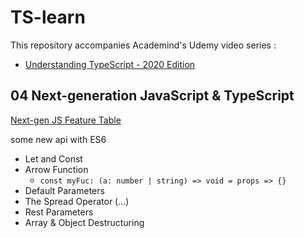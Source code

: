 # TS-learn

This repository accompanies Academind's Udemy video series :

- [Understanding TypeScript - 2020 Edition](https://www.udemy.com/course/understanding-typescript/)

<!-- ## 02 TypeScript Basic

- basic
  - number : 0, 10, 20
  - string : 'hello', 'good'
  - boolean : true, false
- objs-arrays-enums
  - object: {age:30}
  - array: [1,2,3]
  - tuple: [1,2]  `fixed-length array`
  - enum: enum{ NEW, OLD }  `automatically enumerated global constant identifiers`
- Union Types
  - `number | string`
- Literal Types
  - `'as-number' | 'as-text'`
- Aliases Types
  - `type yourCustomTypeName = number | string`
  - `type yourCustomTypeName = 'as-number' | 'as-text'`
- Functions Types
  - `let myFunction: (a: number, b: number) => number;`
  - `function app(params:type):void {...}`
- Unknown Type
  - have to check type in order to change value
- Never Type
  - return nothing -->

<!-- ## 03 The TypeScript Compiler

watch mode:

```shell
tsc app.ts --watch
# or
tsc app.ts -w
```

project folder complier:

```shell
tsc --init
tsc
# or
tsc -w
``` -->

## 04 Next-generation JavaScript & TypeScript

[Next-gen JS Feature Table](https://kangax.github.io/compat-table/es6/)

some new api with ES6

- Let and Const
- Arrow Function
  - `const myFuc: (a: number | string) => void = props => {}`
- Default Parameters
- The Spread Operator (...)
- Rest Parameters
- Array & Object Destructuring
